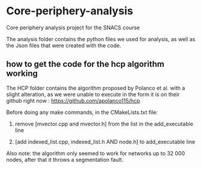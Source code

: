 # Core-periphery-analysis
Core periphery analysis project for the SNACS course

The analysis folder contains the python files we used for analysis, as well as the Json files that were created with the code.


## how to get the code for the hcp algorithm working

The HCP folder contains the algorithm proposed by Polanco et al. with a slight alteration, as we were unable to execute in the form it is on their github right now : https://github.com/apolanco115/hcp

Before doing any make commands, in the CMakeLists.txt file:

1. remove [mvector.cpp and mvector.h] from the list in the add_executable line

2. [add indexed_list.cpp,  indexed_list.h AND node.h] to add_executable line

Also note: the algorithm only seemed to work for networks up to 32 000 nodes, after that it throws a segmentation fault.
